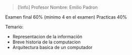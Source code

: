> [!info] Profesor
> Nombre: Emilio Padron

Examen final 60% (minimo 4 en el examen)
Practicas 40%


Temario:
- Representacion de la información
- Breve historia de la computacion
- Arquitectura basica de un computador